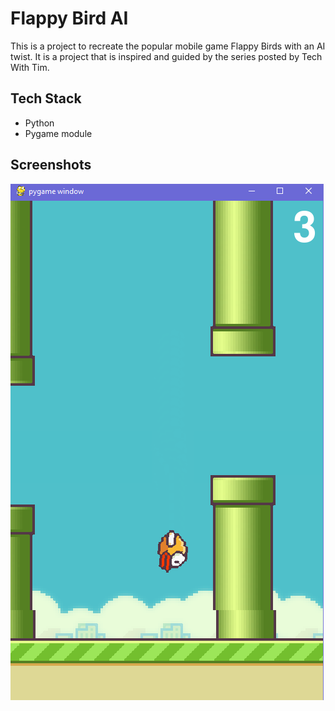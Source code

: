 # Flappy Bird AI
This is a project to recreate the popular mobile game Flappy Birds with an AI twist. It is a project that is inspired and guided by the series posted by Tech With Tim.

## Tech Stack
- Python
- Pygame module

## Screenshots
![Game Screenshot](https://github.com/EltonK888/Flappy_Bird_AI/blob/master/screenshots/game%20screen.PNG)

